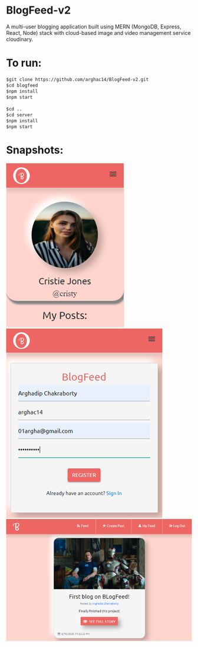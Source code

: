 # BlogFeed-v2
A multi-user blogging application built using MERN (MongoDB, Express, React, Node) stack with cloud-based image and video management service cloudinary.

# To run:

```
$git clone https://github.com/arghac14/BlogFeed-v2.git
$cd blogfeed
$npm install
$npm start

$cd ..
$cd server
$npm install
$npm start

```
# Snapshots:
![](https://github.com/arghac14/BlogFeed-v2/blob/master/snapshots/Capture1.PNG)
![](https://github.com/arghac14/BlogFeed-v2/blob/master/snapshots/Capture2.PNG)
![](https://github.com/arghac14/BlogFeed-v2/blob/master/snapshots/Capture3.PNG)
